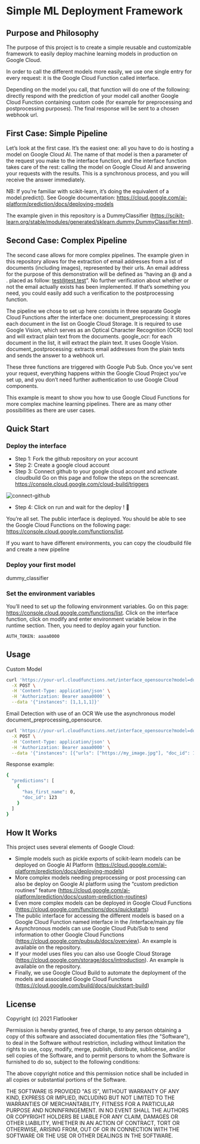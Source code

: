 # Simple ML Deployment Framework

## Purpose and Philosophy

The purpose of this project is to create a simple reusable and customizable framework to easily deploy machine learning models in production on Google Cloud.

In order to call the different models more easily, we use one single entry for every request: it is the Google Cloud Function called interface.

Depending on the model you call, that function will do one of the following:
directly respond with the prediction of your model 
call another Google Cloud Function containing custom code (for example for preprocessing and postprocessing purposes). The final response will be sent to a chosen webhook url.

## First Case: Simple Pipeline

Let’s look at the first case. It’s the easiest one: all you have to do is hosting a model on Google Cloud AI. The name of that model is then a parameter of the request you make to the interface function, and the interface function takes care of the rest: calling the model on Google Cloud AI and answering your requests with the results. This is a synchronous process, and you will receive the answer immediately.

NB: If you’re familiar with scikit-learn, it’s doing the equivalent of a model.predict().
See Google documentation: https://cloud.google.com/ai-platform/prediction/docs/deploying-models

The example given in this repository is a DummyClassifier (https://scikit-learn.org/stable/modules/generated/sklearn.dummy.DummyClassifier.html).

## Second Case: Complex Pipeline

The second case allows for more complex pipelines. The example given in this repository allows for the extraction of email addresses from a list of documents (including images), represented by their urls. 
An email address for the purpose of this demonstration will be defined as “having an @ and a . placed as follow: test@test.test”. No further verification about whether or not the email actually exists has been implemented. If that’s something you need, you could easily add such a verification to the postprocessing function.

The pipeline we chose to set up here consists in three separate Google Cloud Functions after the interface one:
document_preprocessing: it stores each document in the list on Google Cloud Storage. It is required to use Google Vision, which serves as an Optical Character Recognition (OCR) tool and will extract plain text from the documents.
google_ocr: for each document in the list, it will extract the plain text. It uses Google Vision.
document_postprocessing: extracts email addresses from the plain texts and sends the answer to a webhook url.

These three functions are triggered with Google Pub Sub. Once you’ve sent your request, everything happens within the Google Cloud Project you’ve set up, and you don’t need further authentication to use Google Cloud components.

This example is meant to show you how to use Google Cloud Functions for more complex machine learning pipelines. There are as many other possibilities as there are user cases.

## Quick Start

### Deploy the interface

* Step 1: Fork the github repository on your account
* Step 2: Create a google cloud account
* Step 3: Connect github to your google cloud account and activate cloudbuild
Go on this page and follow the steps on the screencast.
https://console.cloud.google.com/cloud-build/triggers

![connect-github](https://user-images.githubusercontent.com/58165523/114436916-3336ee80-9bc6-11eb-83dc-3c4a0c5b4396.gif)

* Step 4: Click on run and wait for the deploy ! 🎉

You’re all set. The public interface is deployed. You should be able to see the Google Cloud Functions on the following page: https://console.cloud.google.com/functions/list.

If you want to have different environments, you can copy the cloudbuild file and create a new pipeline

### Deploy your first model

dummy_classifier

### Set the environment variables

You’ll need to set up the following environment variables.
Go on this page: https://console.cloud.google.com/functions/list.
Click on the interface function, click on modify and enter environment variable below in the runtime section.
Then, you need to deploy again your function.

`AUTH_TOKEN: aaaa0000`
 
## Usage

Custom Model

```bash
curl 'https://your-url.cloudfunctions.net/interface_opensource?model=dummy_classifier' \
  -X POST \
  -H 'Content-Type: application/json' \
  -H 'Authorization: Bearer aaaa0000' \
  --data '{"instances": [1,1,1,1]}'
```
 
Email Detection with use of an OCR
We use the asynchronous model document_preprocessing_opensource.

```bash
curl 'https://your-url.cloudfunctions.net/interface_opensource?model=document_preprocessing_opensource&url=my_webhook_url' \
  -X POST \
  -H 'Content-Type: application/json' \
  -H 'Authorization: Bearer aaaa0000' \
  --data '{"instances": [{"urls": ["https://my_image.jpg"], "doc_id": 123}]}' 
```

Response example:

```bash
{
  "predictions": [
    {
      "has_first_name": 0,
      "doc_id": 123
    }
  ]
}
```


## How It Works

This project uses several elements of Google Cloud:
* Simple models such as pickle exports of scikit-learn models can be deployed on Google AI Platform (https://cloud.google.com/ai-platform/prediction/docs/deploying-models)
* More complex models needing preprocessing or post processing can also be deploy on Google AI platform using the “custom prediction routines” feature (https://cloud.google.com/ai-platform/prediction/docs/custom-prediction-routines)
* Even more complex models can be deployed in Google Cloud Functions (https://cloud.google.com/functions/docs/quickstarts)
* The public interface for accessing the different models is based on a Google Cloud Function named interface in the /interface/main.py file
* Asynchronous models can use Google Cloud Pub/Sub to send information to other Google Cloud Functions (https://cloud.google.com/pubsub/docs/overview). An example is available on the repository.
* If your model uses files you can also use Google Cloud Storage (https://cloud.google.com/storage/docs/introduction). An example is available on the repository.
* Finally, we use Google Cloud Build to automate the deployment of the models and associated Google Cloud Functions (https://cloud.google.com/build/docs/quickstart-build)

## License

Copyright (c) 2021 Flatlooker

Permission is hereby granted, free of charge, to any person obtaining a copy
of this software and associated documentation files (the "Software"), to deal
in the Software without restriction, including without limitation the rights
to use, copy, modify, merge, publish, distribute, sublicense, and/or sell
copies of the Software, and to permit persons to whom the Software is
furnished to do so, subject to the following conditions:

The above copyright notice and this permission notice shall be included in all
copies or substantial portions of the Software.

THE SOFTWARE IS PROVIDED "AS IS", WITHOUT WARRANTY OF ANY KIND, EXPRESS OR
IMPLIED, INCLUDING BUT NOT LIMITED TO THE WARRANTIES OF MERCHANTABILITY,
FITNESS FOR A PARTICULAR PURPOSE AND NONINFRINGEMENT. IN NO EVENT SHALL THE
AUTHORS OR COPYRIGHT HOLDERS BE LIABLE FOR ANY CLAIM, DAMAGES OR OTHER
LIABILITY, WHETHER IN AN ACTION OF CONTRACT, TORT OR OTHERWISE, ARISING FROM,
OUT OF OR IN CONNECTION WITH THE SOFTWARE OR THE USE OR OTHER DEALINGS IN THE
SOFTWARE.
